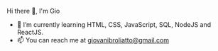 Hi there 👋, I'm Gio

- 🌱 I’m currently learning HTML, CSS, JavaScript, SQL, NodeJS and ReactJS.
- 📫 You can reach me at giovanibroliatto@gmail.com
